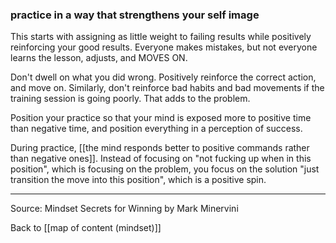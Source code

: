 ### practice in a way that strengthens your self image

This starts with assigning as little weight to failing results while positively reinforcing your good results. Everyone makes mistakes, but not everyone learns the lesson, adjusts, and MOVES ON. 

Don't dwell on what you did wrong. Positively reinforce the correct action, and move on. Similarly, don't reinforce bad habits and bad movements if the training session is going poorly. That adds to the problem.

Position your practice so that your mind is exposed more to positive time than negative time, and position everything in a perception of success.

During practice, [[the mind responds better to positive commands rather than negative ones]]. Instead of focusing on "not fucking up when in this position", which is focusing on the problem, you focus on the solution "just transition the move into this position", which is a positive spin.

---

Source: Mindset Secrets for Winning by Mark Minervini

Back to [[map of content (mindset)]]